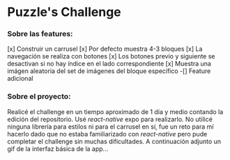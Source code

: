 # Puzzle's Challenge

### Sobre las features:
[x] Construir un carrusel
[x] Por defecto muestra 4-3 bloques
[x] La navegación se realiza con botones
[x] Los botones previo y siguiente se desactivan si no hay índice en el lado correspondiente
[x] Muestra una imágen aleatoria del set de imágenes del bloque específico
-[] Feature adicional
### Sobre el proyecto:
Realicé el challenge en un tiempo aproximado de 1 día y medio contando la edición del repositorio. Usé *react-native* expo para realizarlo.
No utilicé ninguna librería para estilos ni para el carrusel en sí, fue un reto para mí hacerlo dado que no estaba familiarizado con *react-native* pero pude completar el challenge sin muchas dificultades. A continuación adjunto un gif de la interfaz básica de la app...
